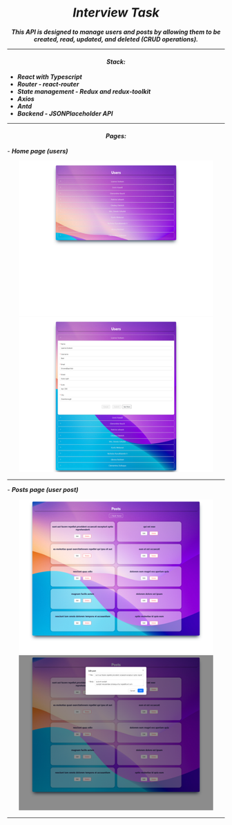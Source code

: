 <h1 align="center"><i>Interview Task </i></h1>

**_<p align="center"> This API is designed to manage users and posts by allowing them to be created, read, updated, and deleted (CRUD operations).</p>_**

<hr/>
<h4 align="center"><i>Stack: </i></h3>

- <i><b> React with Typescript</b></i>
- <i><b> Router - react-router</b></i>
- <i><b>State management - Redux and redux-toolkit</b></i>
- <i><b>Axios</b></i>
- <i><b>Antd</b></i>
- <i><b>Backend - JSONPlaceholder API</b></i>

<hr/>
<h4 align="center"><i>Pages: </i></h3>
- <i><b>Home page (users)</b></i>

<p align="center">
<img src="./home-close.png" width="450" title="hover text">
<img src="./home-open.png" width="450" alt="accessibility text">
</p>
<hr/>
- <i><b>Posts page (user post)</b></i>

<p align="center">
<img src="./posts.png" width="450" title="hover text">
<img src="./edit.png" width="450" alt="accessibility text">
</p>
<hr/>
